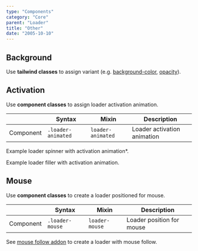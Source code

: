 ```yaml
---
type: "Components"
category: "Core"
parent: "Loader"
title: "Other"
date: "2005-10-10"
---
```


## Background

Use **tailwind classes** to assign variant (e.g. [background-color](https://tailwindcss.com/docs/background-color), [opacity](https://tailwindcss.com/docs/opacity)).

<demo>
  <demovanilla src="vanilla/components/core/loader/background-spinner">
  </demovanilla>
  <demovanilla src="vanilla/components/core/loader/background-filler">
  </demovanilla>
</demo>

## Activation

Use **component classes** to assign loader activation animation. 

<div class="table-scroll">

|                      | Syntax                          | Mixin            | Description                   |
| ----------------------- | ----------------------------------------- | -----------------------------| ----------------------------- |
| Component                  | `.loader-animated`                     | `loader-animated`                | Loader activation animation            |

</div>

Example loader spinner with activation animation*.

<demo>
  <demovanilla src="vanilla/components/core/loader/js-spinner">
  </demovanilla>
</demo>

Example loader filler with activation animation.

<demo>
  <demovanilla src="vanilla/components/core/loader/js-filler">
  </demovanilla>
</demo>

## Mouse

Use **component classes** to create a loader positioned for mouse.

<div class="table-scroll">

|                      | Syntax                          | Mixin            | Description                   |
| ----------------------- | ----------------------------------------- | -----------------------------| ----------------------------- |
| Component                  | `.loader-mouse`                     | `loader-mouse`                | Loader position for mouse            |

</div>

See [mouse follow addon](/components/addons/mouse-follow) to create a loader with mouse follow.
